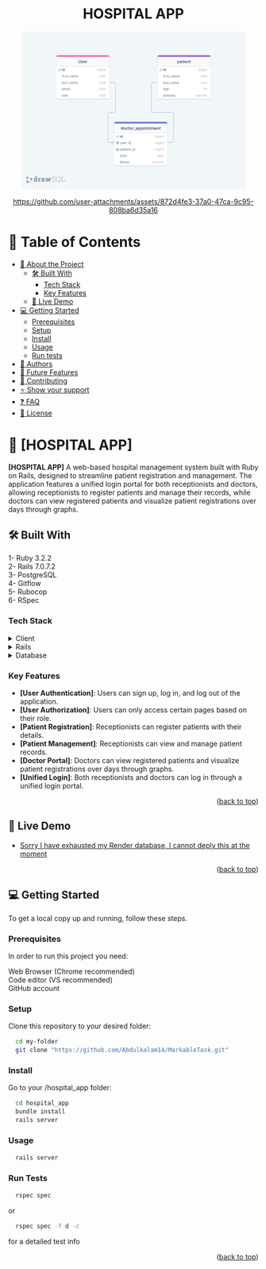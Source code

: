 <a name="readme-top"></a>

<div align="center">

<h1><b>HOSPITAL APP</b></h1>
 
  <img src="./hospital_app_ERD.png" alt="logo" width="450"  height="auto">
  <br/>



https://github.com/user-attachments/assets/872d4fe3-37a0-47ca-9c95-808ba6d35a16







</div>


# 📗 Table of Contents

- [📖 About the Project](#about-project)
  - [🛠 Built With](#built-with)
    - [Tech Stack](#tech-stack)
    - [Key Features](#key-features)
  - [🚀 Live Demo](#live-demo)
- [💻 Getting Started](#getting-started)
  - [Prerequisites](#prerequisites)
  - [Setup](#setup)
  - [Install](#install)
  - [Usage](#usage)
  - [Run tests](#run-tests)
- [👥 Authors](#authors)
- [🔭 Future Features](#future-features)
- [🤝 Contributing](#contributing)
- [⭐️ Show your support](#support)
- [❓ FAQ](#faq)
- [📝 License](#license)

# 📖 [HOSPITAL APP] <a name="about-project"></a>

**[HOSPITAL APP]**  A web-based hospital management system built with Ruby on Rails, designed to streamline patient registration and management. The application features a unified login portal for both receptionists and doctors, allowing receptionists to register patients and manage their records, while doctors can view registered patients and visualize patient registrations over days through graphs.

## 🛠 Built With <a name="built-with"></a>

1- Ruby 3.2.2<br>
2- Rails 7.0.7.2<br>
3- PostgreSQL<br>
4- Gitflow<br>
5- Rubocop<br>
6- RSpec

### Tech Stack <a name="tech-stack"></a>

<details>
  <summary>Client</summary>
  <ul>
    <li><a href="www.makerble.com/">Makerble</a></li>
  </ul>
</details>

<details>
<summary>Rails</summary>
  <ul>
    <li><a href="https://www.rubyonrails.org/">Ruby on Rails</a></li>
  </ul>
</details>

<details>
<summary>Database</summary>
  <ul>
    <li><a href="https://www.postgresql.org/">PostgreSQL</a></li>
  </ul>
</details>

### Key Features <a name="key-features"></a>

- **[User Authentication]**: Users can sign up, log in, and log out of the application.
- **[User Authorization]**: Users can only access certain pages based on their role.
- **[Patient Registration]**: Receptionists can register patients with their details.
- **[Patient Management]**: Receptionists can view and manage patient records.
- **[Doctor Portal]**: Doctors can view registered patients and visualize patient registrations over days through graphs.
- **[Unified Login]**: Both receptionists and doctors can log in through a unified login portal.


<p align="right">(<a href="#readme-top">back to top</a>)</p>

## 🚀 Live Demo <a name="live-demo"></a>

- [Sorry I have exhausted my Render database, I cannot deply this at the moment]()

<p align="right">(<a href="#readme-top">back to top</a>)</p>

## 💻 Getting Started <a name="getting-started"></a>

To get a local copy up and running, follow these steps.

### Prerequisites

In order to run this project you need:

Web Browser (Chrome recommended)<br>
Code editor (VS recommended)<br>
GitHub account<br>

### Setup

Clone this repository to your desired folder:

```sh
  cd my-folder
  git clone "https://github.com/Abdulkalam14/MarkableTask.git"
```
### Install

Go to your /hospital_app folder:

```sh
  cd hospital_app
  bundle install
  rails server
```

### Usage

```sh
  rails server
```

### Run Tests

```sh
  rspec spec
```

or

```sh
  rspec spec -f d -c
```
for a detailed test info


<p align="right">(<a href="#readme-top">back to top</a>)</p>


